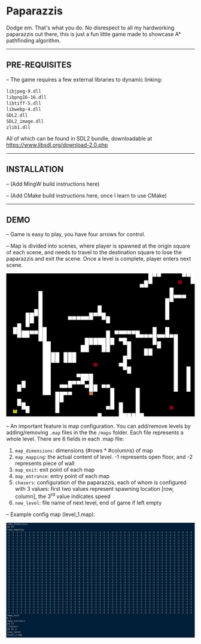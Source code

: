 # Paparazzis

Dodge em. That's what you do.
No disrespect to all my hardworking paparazzis out there, this is just a fun little game made to showcase A\* pathfinding algorithm.

---

## PRE-REQUISITES

– The game requires a few external libraries to dynamic linking:

```
libjpeg-9.dll
libpng16-16.dll 
libtiff-5.dll
libwebp-4.dll
SDL2.dll
SDL2_image.dll
zlib1.dll
```

All of which can be found in SDL2 bundle, downloadable at https://www.libsdl.org/download-2.0.php

---

## INSTALLATION

– (Add MingW build instructions here)

– (Add CMake build instructions here, once I learn to use CMake)

---

## DEMO

– Game is easy to play, you have four arrows for control.

– Map is divided into scenes, where player is spawned at the origin square of each scene, and needs to travel to the destination square to lose the paparazzis and exit the scene. Once a level is complete, player enters next scene.

![demo_gameplay](./demo/gameplay.gif)

– An important feature is map configuration. You can add/remove levels by adding/removing `.map` files in the the `/maps` folder. Each file represents a whole level. There are 6 fields in each .map file:
1. `map_dimensions`: dimensions (#rows * #columns) of map
2. `map_mapping`: the actual content of level. -1 represents open floor, and -2 represents piece of wall
3. `map_exit`: exit point of each map 
4. `map_entrance`: entry point of each map 
5. `chasers`: configuration of the paparazzis, each of whom is configured with 3 values: first two values represent spawning location [row, column], the 3<sup>rd</sup> value indicates speed
6. `new_level`: file name of next level, end of game if left empty

– Example config map (level\_1.map):

![demo_map](./demo/mapconfig.png)


